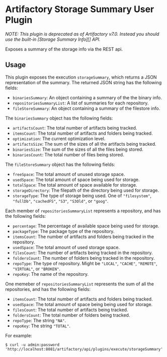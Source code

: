 Artifactory Storage Summary User Plugin
=======================================

*NOTE: This plugin is deprecated as of Artifactory v7.0. Instead you should use
the built-in [Storage Summary Info][] API.*

[Storage Info]: https://www.jfrog.com/confluence/display/JFROG/Artifactory+REST+API#ArtifactoryRESTAPI-GetStorageSummaryInfo

Exposes a summary of the storage info via the REST api.

Usage
-----

This plugin exposes the execution `storageSummary`, which returns a JSON
representation of the summary. The returned JSON string has the following
fields:

- `binariesSummary`: An object containing a summary of the the binary info.
- `repositoriesSummaryList`: A list of summaries for each repository.
- `fileStoreSummary`: An object containing a summary of the filestore info.

The `binariesSummary` object has the following fields:

- `artifactsCount`: The total number of artifacts being tracked.
- `itemsCount`: The total number of artifacts and folders being tracked.
- `optimization`: The current optimization level.
- `artifactsSize`: The sum of the sizes of all the artifacts being tracked.
- `binariesSize`: The sum of the sizes of all the files being stored.
- `binariesCount`: The total number of files being stored.

The `fileStoreSummary` object has the following fields:

- `freeSpace`: The total amount of unused storage space.
- `usedSpace`: The total amount of space being used for storage.
- `totalSpace`: The total amount of space available for storage.
- `storageDirectory`: The filepath of the directory being used for storage.
- `storageType`: The type of storage being used. One of `"filesystem"`,
  `"fullDb"`, `"cachedFS"`, `"S3"`, `"S3Old"`, or `"goog"`.

Each member of `repositoriesSummaryList` represents a repository, and has the
following fields:

- `percentage`: The percentage of available space being used for storage.
- `packageType`: The package type of the repository.
- `itemsCount`: The number of artifacts and folders being tracked in the
  repository.
- `usedSpace`: The total amount of used storage space.
- `filesCount`: The number of artifacts being tracked in the repository.
- `foldersCount`: The number of folders being tracked in the repository.
- `repoType`: The type of repository. Might be `"LOCAL"`, `"CACHE"`, `"REMOTE"`,
  `"VIRTUAL"`, or `"BROKEN"`.
- `repoKey`: The name of the repository.

One memeber of `repositoriesSummaryList` represents the sum of all the
repositories, and has the following fields:

- `itemsCount`: The total number of artifacts and folders being tracked.
- `usedSpace`: The total amount of space being being used for storage.
- `filesCount`: The total number of artifacts being tracked.
- `foldersCount`: The total number of folders being tracked.
- `repoType`: The string `"NA"`.
- `repoKey`: The string `"TOTAL"`.

For example:

```
$ curl -u admin:password 'http://localhost:8081/artifactory/api/plugins/execute/storageSummary'
```
